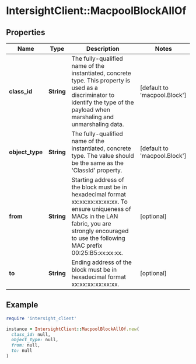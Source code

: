 # IntersightClient::MacpoolBlockAllOf

## Properties

| Name | Type | Description | Notes |
| ---- | ---- | ----------- | ----- |
| **class_id** | **String** | The fully-qualified name of the instantiated, concrete type. This property is used as a discriminator to identify the type of the payload when marshaling and unmarshaling data. | [default to &#39;macpool.Block&#39;] |
| **object_type** | **String** | The fully-qualified name of the instantiated, concrete type. The value should be the same as the &#39;ClassId&#39; property. | [default to &#39;macpool.Block&#39;] |
| **from** | **String** | Starting address of the block must be in hexadecimal format xx:xx:xx:xx:xx:xx. To ensure uniqueness of MACs in the LAN fabric, you are strongly encouraged to use the following MAC prefix 00:25:B5:xx:xx:xx. | [optional] |
| **to** | **String** | Ending address of the block must be in hexadecimal format xx:xx:xx:xx:xx:xx. | [optional] |

## Example

```ruby
require 'intersight_client'

instance = IntersightClient::MacpoolBlockAllOf.new(
  class_id: null,
  object_type: null,
  from: null,
  to: null
)
```

